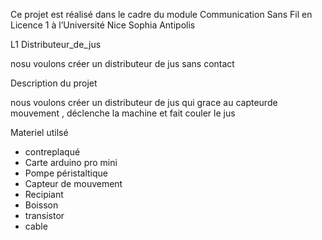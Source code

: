 Ce projet est réalisé dans le cadre du module Communication Sans Fil en Licence 1 à l’Université Nice Sophia Antipolis

L1 Distributeur_de_jus

nosu voulons créer un distributeur de jus sans contact 

Description du projet

nous voulons créer un distributeur de jus qui grace au capteurde mouvement , déclenche la machine et fait couler le jus 

Materiel utilsé

- contreplaqué
- Carte arduino pro mini
- Pompe péristaltique
- Capteur de mouvement 
- Recipiant 
- Boisson
- transistor
- cable
